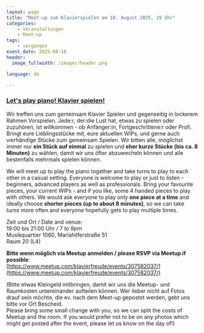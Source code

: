 ```yaml
---
layout: page
title: "Meet-up zum Klavierspielen am 18. August 2025, 19 Uhr"
categories:
    - Veranstaltungen
    - Meet-up
tags:
    - vergangen
event_date: 2025-08-18
header:
  image_fullwidth: /images/header.png

language: de

---
```


### [Let's play piano! Klavier spielen!](https://www.meetup.com/klavierfreude/events/310288966)

Wir treffen uns zum gemeinsam Klavier Spielen und gegenseitig in lockerem Rahmen Vorspielen. Jede:r, der:die Lust hat, etwas zu spielen oder zuzuhören, ist willkommen - ob Anfänger:in, Fortgeschrittene:r oder Profi. Bringt eure Lieblingsstücke mit, eure aktuellen WIPs, und gerne auch vierhändige Stücke zum gemeinsam Spielen. Wir bitten alle, möglichst immer nur **ein Stück auf einmal** zu spielen und **eher kurze Stücke (bis ca. 8 Minuten)** zu wählen, damit wir uns öfter abzuwecheln können und alle bestenfalls mehrmals spielen können.

We will meet up to play the piano together and take turns to play to each other in a casual setting. Everyone is welcome to play or just to listen - beginners, advanced players as well as professionals. Bring your favourite pieces, your current WIPs - and if you like, some 4 handed pieces to play with others. We would ask everyone to play only **one piece at a time** and ideally choose **shorter pieces (up to about 8 minutes)**, so we can take turns more often and everyone hopefully gets to play multiple times.

Zeit und Ort / Date and venue:<br>
19:00 bis 21:00 Uhr / 7 to 9pm <br>
Musikquartier 1060, Mariahilferstraße 51<br>
Raum 20 (L4)

**Bitte wenn möglich via Meetup anmelden / please RSVP via Meetup if possible**: <br>
[https://www.meetup.com/klavierfreude/events/307582037/](https://www.meetup.com/klavierfreude/events/307582037/)

(Bitte etwas Kleingeld mitbringen, damit wir uns die Meetup- und Raumkosten untereinander aufteilen können. Wer lieber nicht auf Fotos drauf sein möchte, die ev. nach dem Meet-up gepostet werden, gebt uns bitte vor Ort Bescheid.<br>
Please bring some small change with you, so we can split the costs of Meetup and the room. If you would prefer not to be on any photos which might get posted after the event, please let us know on the day of!)



<div
    data-service="googlemaps"
    data-id="!1m18!1m12!1m3!1d2659.370150033962!2d16.35147111213612!3d48.19948587113054!2m3!1f0!2f0!3f0!3m2!1i1024!2i768!4f13.1!3m3!1m2!1s0x476d078eee1a255d%3A0x59a0b66eb49dad17!2sMariahilfer%20Str.%2051%2C%201060%20Wien!5e0!3m2!1sen!2sat!4v1705917967905!5m2!1sen!2sat"
    data-autoscale
></div>



